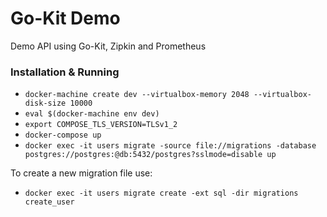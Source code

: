 # Go-Kit Demo
Demo API using Go-Kit, Zipkin and Prometheus

### Installation & Running

 - `docker-machine create dev --virtualbox-memory 2048 --virtualbox-disk-size 10000`
 - `eval $(docker-machine env dev)`
 - `export COMPOSE_TLS_VERSION=TLSv1_2`
 - `docker-compose up`
 - `docker exec -it users migrate -source file://migrations -database postgres://postgres:@db:5432/postgres?sslmode=disable up`

To create a new migration file use:

 - `docker exec -it users migrate create -ext sql -dir migrations create_user`
